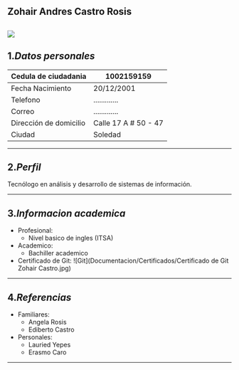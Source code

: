 <!-- heading -->
**Zohair Andres Castro Rosis**
-
![](Documentacion/Imagenes/foto.jpg)   
-------------------------------
1.***Datos personales***
-

| Cedula de ciudadania   | 1002159159                |
| -----------------------| ------------------------- |
| Fecha Nacimiento       | 20/12/2001                |
| Telefono               | .............             |
| Correo                 | .............             |
| Dirección de domicilio | Calle 17 A # 50 - 47      |
| Ciudad                 | Soledad                   |


------
2.***Perfil***
-
Tecnólogo en análisis y desarrollo de sistemas de información.

------------------------------------------------
3.***Informacion academica***
-
* Profesional:
    * Nivel basico de ingles (ITSA)
* Academico:
    * Bachiller academico
* Certificado de Git:
    ![Git](Documentacion/Certificados/Certificado de Git Zohair Castro.jpg)
-----------------------------
4.***Referencias***
-
* Familiares:
    * Angela Rosis
    * Ediberto Castro
* Personales:
    * Lauried Yepes
    * Erasmo Caro
-----------------------------



